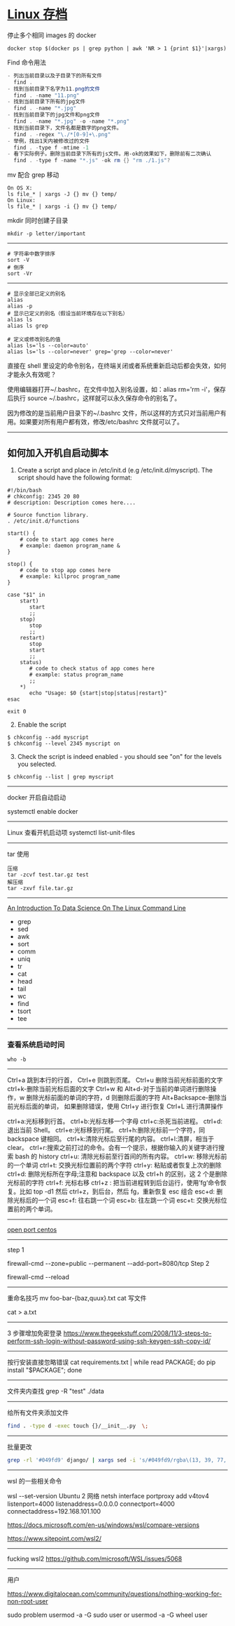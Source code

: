 # [Linux 存档](https://github.com/yihong0618/gitblog/issues/8)

停止多个相同 images 的 docker 
```shell
docker stop $(docker ps | grep python | awk 'NR > 1 {print $1}'|xargs)
```
Find 命令用法
```powershell
- 列出当前目录以及子目录下的所有文件
  find .
- 找到当前目录下名字为11.png的文件
  find . -name "11.png"
- 找到当前目录下所有的jpg文件
  find . -name "*.jpg"
- 找到当前目录下的jpg文件和png文件
  find . -name "*.jpg" -o -name "*.png"
- 找到当前目录下，文件名都是数字的png文件。
  find . -regex "\./*[0-9]+\.png" 
- 举例，找出1天内被修改过的文件
  find . -type f -mtime -1
- 看下实际例子。删除当前目录下所有的js文件。用-ok的效果如下，删除前有二次确认
  find . -type f -name "*.js" -ok rm {} "rm ./1.js"? 
```
mv 配合 grep 移动
```shell
On OS X:
ls file_* | xargs -J {} mv {} temp/
On Linux:
ls file_* | xargs -i {} mv {} temp/
```
mkdir 同时创建子目录
```shell
mkdir -p letter/important
```

---

```shell
# 字符串中数字排序
sort -V
# 倒序
sort -Vr
```

---

```shell
# 显示全部已定义的别名
alias
alias -p
# 显示已定义的别名（假设当前环境存在以下别名）
alias ls
alias ls grep

# 定义或修改别名的值
alias ls='ls --color=auto'
alias ls='ls --color=never' grep='grep --color=never'
```
直接在 shell 里设定的命令别名，在终端关闭或者系统重新启动后都会失效，如何才能永久有效呢？

使用编辑器打开~/.bashrc，在文件中加入别名设置，如：alias rm='rm -i'，保存后执行 source ~/.bashrc，这样就可以永久保存命令的别名了。

因为修改的是当前用户目录下的~/.bashrc 文件，所以这样的方式只对当前用户有用。如果要对所有用户都有效，修改/etc/bashrc 文件就可以了。


---

## 如何加入开机自启动脚本
1. Create a script and place in /etc/init.d (e.g /etc/init.d/myscript). The script should have the following format:
```shell
#!/bin/bash
# chkconfig: 2345 20 80
# description: Description comes here....

# Source function library.
. /etc/init.d/functions

start() {
    # code to start app comes here 
    # example: daemon program_name &
}

stop() {
    # code to stop app comes here 
    # example: killproc program_name
}

case "$1" in 
    start)
       start
       ;;
    stop)
       stop
       ;;
    restart)
       stop
       start
       ;;
    status)
       # code to check status of app comes here 
       # example: status program_name
       ;;
    *)
       echo "Usage: $0 {start|stop|status|restart}"
esac

exit 0 
```
2. Enable the script
```
$ chkconfig --add myscript 
$ chkconfig --level 2345 myscript on 
```
3. Check the script is indeed enabled - you should see "on" for the levels you selected.
```
$ chkconfig --list | grep myscript
```

---

docker 开启自动启动

systemctl enable docker

---

Linux 查看开机启动项
systemctl list-unit-files

---

tar 使用
```shell
压缩
tar -zcvf test.tar.gz test
解压缩
tar -zxvf file.tar.gz
```

---

[An Introduction To Data Science On The Linux Command Line](https://blog.robertelder.org/data-science-linux-command-line/)
- grep
- sed
- awk
- sort
- comm
- uniq
- tr
- cat
- head
- tail
- wc
- find
- tsort
- tee

---

### 查看系统启动时间
```shell
who -b
```

---

Ctrl+a 跳到本行的行首，
Ctrl+e 则跳到页尾。
Ctrl+u 删除当前光标前面的文字
ctrl+k-删除当前光标后面的文字
Ctrl+w 和 Alt+d-对于当前的单词进行删除操作，w 删除光标前面的单词的字符，d 则删除后面的字符
Alt+Backsapce-删除当前光标后面的单词，
如果删除错误，使用 Ctrl+y 进行恢复 Ctrl+L 进行清屏操作

ctrl+a:光标移到行首。
ctrl+b:光标左移一个字母
ctrl+c:杀死当前进程。
ctrl+d:退出当前 Shell。
ctrl+e:光标移到行尾。
ctrl+h:删除光标前一个字符，同 backspace 键相同。
ctrl+k:清除光标后至行尾的内容。
ctrl+l:清屏，相当于 clear。
ctrl+r:搜索之前打过的命令。会有一个提示，根据你输入的关键字进行搜索 bash 的 history
ctrl+u: 清除光标前至行首间的所有内容。
ctrl+w: 移除光标前的一个单词
ctrl+t: 交换光标位置前的两个字符
ctrl+y: 粘贴或者恢复上次的删除
ctrl+d: 删除光标所在字母;注意和 backspace 以及 ctrl+h 的区别，这 2 个是删除光标前的字符
ctrl+f: 光标右移
ctrl+z : 把当前进程转到后台运行，使用’fg‘命令恢复。比如 top -d1 然后 ctrl+z，到后台，然后 fg，重新恢复
esc 组合
esc+d: 删除光标后的一个词
esc+f: 往右跳一个词
esc+b: 往左跳一个词
esc+t: 交换光标位置前的两个单词。

---

[open port centos](https://stackoverflow.com/questions/19034542/how-to-open-port-in-centos)

---


step 1

firewall-cmd --zone=public --permanent --add-port=8080/tcp
Step 2

firewall-cmd --reload

---

重命名技巧
mv foo-bar-{baz,quux}.txt
cat 写文件

cat > a.txt


---

3 步骤增加免密登录
https://www.thegeekstuff.com/2008/11/3-steps-to-perform-ssh-login-without-password-using-ssh-keygen-ssh-copy-id/

---

按行安装直接忽略错误
cat requirements.txt | while read PACKAGE; do pip install "$PACKAGE"; done

---

文件夹内查找
grep -R "test" ./data

---

给所有文件夹添加文件
```sh
find . -type d -exec touch {}/__init__.py  \;
```

---

批量更改
```sh
grep -rl '#049fd9' django/ | xargs sed -i 's/#049fd9/rgba\(13, 39, 77, 1\)/g'
```

---

wsl 的一些相关命令

wsl --set-version Ubuntu 2
网络
netsh interface portproxy add v4tov4 listenport=4000 listenaddress=0.0.0.0 connectport=4000 connectaddress=192.168.101.100

https://docs.microsoft.com/en-us/windows/wsl/compare-versions

https://www.sitepoint.com/wsl2/

---

fucking wsl2
https://github.com/microsoft/WSL/issues/5068

---

用户

https://www.digitalocean.com/community/questions/nothing-working-for-non-root-user

sudo problem
usermod -a -G sudo user
or
usermod -a -G wheel user 